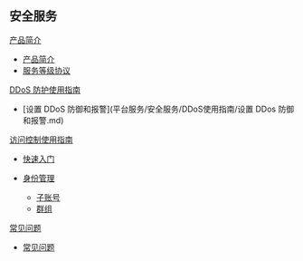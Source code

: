 ## 安全服务

[产品简介]()
 
  * [产品简介](平台服务/安全服务/产品简介/安全服务产品简介.md)
  * [服务等级协议](平台服务/安全服务/产品简介/安全服务服务等级协议（SLA）.md)

[DDoS 防护使用指南]()

  * [设置 DDoS 防御和报警](平台服务/安全服务/DDoS使用指南/设置 DDos 防御和报警.md)


[访问控制使用指南]()
	
  * [快速入门](平台服务/安全服务/访问控制使用指南/访问控制快速入门.md)
  * [身份管理]()

    * [子账号](平台服务/安全服务/访问控制使用指南/身份管理/访问控制子账号.md)
    * [群组](平台服务/安全服务/访问控制使用指南/身份管理/访问控制群组.md)

[常见问题]()

  * [常见问题](平台服务/安全服务/常见问题/安全服务常见问题.md)
